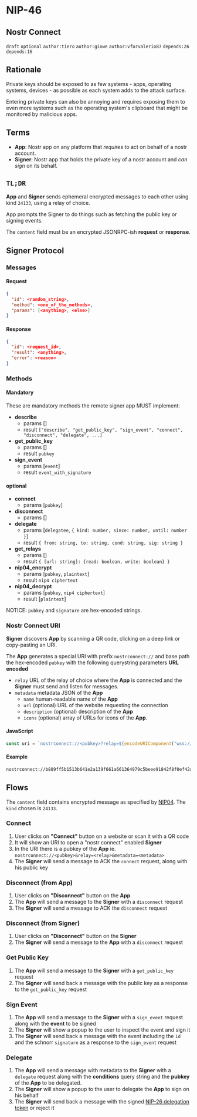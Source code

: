 NIP-46
======

Nostr Connect
------------------------

`draft` `optional` `author:tiero` `author:giowe` `author:vforvalerio87` `depends:26` `depends:16`

## Rationale

Private keys should be exposed to as few systems - apps, operating systems, devices - as possible as each system adds to the attack surface.

Entering private keys can also be annoying and requires exposing them to even more systems such as the operating system's clipboard that might be monitored by malicious apps.


## Terms

* **App**: Nostr app on any platform that *requires* to act on behalf of a nostr account.
* **Signer**: Nostr app that holds the private key of a nostr account and *can sign* on its behalf.


## `TL;DR`


**App** and **Signer** sends ephemeral encrypted messages to each other using kind `24133`, using a relay of choice. 

App prompts the Signer to do things such as fetching the public key or signing events.

The `content` field must be an encrypted JSONRPC-ish **request** or **response**.

## Signer Protocol

### Messages

#### Request

```json
{
  "id": <random_string>,
  "method": <one_of_the_methods>,
  "params": [<anything>, <else>]
}
```

#### Response

```json
{
  "id": <request_id>,
  "result": <anything>,
  "error": <reason>
}
```

### Methods


#### Mandatory 

These are mandatory methods the remote signer app MUST implement:

- **describe**
  - params []
  - result `["describe", "get_public_key", "sign_event", "connect", "disconnect", "delegate", ...]`  
- **get_public_key**
  - params []
  - result `pubkey` 
- **sign_event**
  - params [`event`]
  - result `event_with_signature` 

#### optional


- **connect**
  - params [`pubkey`]
- **disconnect**
  - params []
- **delegate** 
  - params [`delegatee`, `{ kind: number, since: number, until: number }`]
  - result `{ from: string, to: string, cond: string, sig: string }`
- **get_relays**
  - params []
  - result `{ [url: string]: {read: boolean, write: boolean} }` 
- **nip04_encrypt**
  - params [`pubkey`, `plaintext`]
  - result `nip4 ciphertext`
- **nip04_decrypt**
  - params [`pubkey`, `nip4 ciphertext`]
  - result [`plaintext`]


NOTICE: `pubkey` and `signature` are hex-encoded strings.


### Nostr Connect URI

**Signer** discovers **App** by scanning a QR code, clicking on a deep link or copy-pasting an URI.

The **App** generates a special URI with prefix `nostrconnect://` and base path the hex-encoded `pubkey` with the following querystring parameters **URL encoded**

- `relay` URL of the relay of choice where the **App** is connected and the **Signer** must send and listen for messages.
- `metadata`  metadata JSON of the **App** 
    - `name` human-readable name of the **App** 
    - `url` (optional) URL of the website requesting the connection
    - `description` (optional) description of the **App**
    - `icons` (optional) array of URLs for icons of the **App**.

#### JavaScript

```js
const uri = `nostrconnect://<pubkey>?relay=${encodeURIComponent("wss://relay.damus.io")}&metadata=${encodeURIComponent(JSON.stringify({"name": "Example"}))}`
```

#### Example
```sh
nostrconnect://b889ff5b1513b641e2a139f661a661364979c5beee91842f8f0ef42ab558e9d4?relay=wss%3A%2F%2Frelay.damus.io&metadata=%7B%22name%22%3A%22Example%22%7D
```



## Flows

The `content` field contains encrypted message as specified by [NIP04](https://github.com/nostr-protocol/nips/blob/master/04.md). The `kind` chosen is `24133`.

### Connect

1. User clicks on **"Connect"** button on a website or scan it with a QR code
2. It will show an URI to open a "nostr connect" enabled **Signer** 
3. In the URI there is a pubkey of the **App** ie. `nostrconnect://<pubkey>&relay=<relay>&metadata=<metadata>`
4. The **Signer** will send a message to ACK the `connect` request, along with his public key

### Disconnect (from App)

1. User clicks on **"Disconnect"** button on the **App**
2. The **App** will send a message to the **Signer** with a `disconnect` request
3. The **Signer** will send a message to ACK the `disconnect` request

### Disconnect (from Signer)

1. User clicks on **"Disconnect"** button on the **Signer**
2. The **Signer** will send a message to the **App** with a `disconnect` request


### Get Public Key

1. The **App** will send a message to the **Signer** with a `get_public_key` request
3. The **Signer** will send back a message with the public key as a response to the `get_public_key` request

### Sign Event

1. The **App** will send a message to the **Signer** with a `sign_event` request along with the **event** to be signed
2. The **Signer** will show a popup to the user to inspect the event and sign it
3. The **Signer** will send back a message with the event including the `id` and the schnorr `signature` as a response to the `sign_event` request

### Delegate

1. The **App** will send a message with metadata to the **Signer** with a `delegate` request along with the **conditions** query string and the **pubkey** of the **App** to be delegated.
2. The **Signer** will show a popup to the user to delegate the **App** to sign on his behalf
3. The **Signer** will send back a message with the signed [NIP-26 delegation token](https://github.com/nostr-protocol/nips/blob/master/26.md) or reject it


